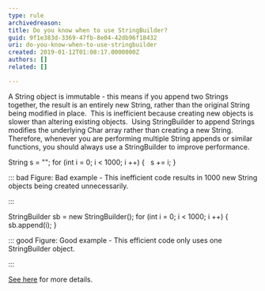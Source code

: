 ```yaml
---
type: rule
archivedreason: 
title: Do you know when to use StringBuilder?
guid: 9f1e383d-3369-47fb-8e04-42db96f18432
uri: do-you-know-when-to-use-stringbuilder
created: 2019-01-12T01:08:17.0000000Z
authors: []
related: []

---
```


A String object is immutable - this means if you append two Strings together, the result is an entirely new String, rather than the original String being modified in place.  This is inefficient because creating new objects is slower than altering existing objects.  Using StringBuilder to append Strings modifies the underlying Char array rather than creating a new String.  Therefore, whenever you are performing multiple String appends or similar functions, you should always use a StringBuilder to improve performance.


<!--endintro-->



String s = "";
for (int i = 0; i &lt; 1000; i ++) {
  s += i;
}


::: bad
Figure: Bad example - This inefficient code results in 1000 new String objects being created unnecessarily.

:::




StringBuilder sb = new StringBuilder();
for (int i = 0; i &lt; 1000; i ++) {
  sb.append(i);
}


::: good
Figure: Good example - This efficient code only uses one StringBuilder object.

:::


[See here](https&#58;//docs.microsoft.com/en-us/dotnet/api/system.text.stringbuilder) for more details.

